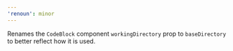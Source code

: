 ```yaml
---
'renoun': minor
---
```


Renames the `CodeBlock` component `workingDirectory` prop to `baseDirectory` to better reflect how it is used.
